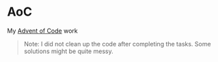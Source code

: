 # AoC

My [Advent of Code](https://adventofcode.com) work

> Note: I did not clean up the code after completing the tasks. Some solutions might be quite messy.
